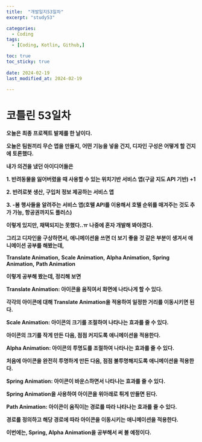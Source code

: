```yaml
---
title:  "개발일지53일차" 
excerpt: "study53"

categories:
  - Coding
tags:
  - [Coding, Kotlin, Github,]

toc: true
toc_sticky: true
 
date: 2024-02-19
last_modified_at: 2024-02-19

---
```

# 코틀린 53일차

**오늘은 최종 프로젝트 발제를 한 날이다.**

**오늘은 팀원끼리 무슨 앱을 만들지, 어떤 기능을 넣을 건지, 디자인 구성은 어떻게 할 건지에 토론했다.**

**내가 의견을 냈던 아이디어들은**

**1. 반려동물을 잃어버렸을 때 사용할 수 있는 위치기반 서비스 앱(구글 지도 API 기반) +1**

**2. 반려로봇 생산, 구입처 정보 제공하는 서비스 앱**

**3. -봄 행사들을 알려주는 서비스 앱(호텔 API를 이용해서 호텔 순위를 매겨주는 것도 추가 가능, 항공권까지도 플러스)**

**이렇게 있지만, 채택되지는 못했다..ㅠ 나중에 혼자 개발해 봐야겠다.**

**그리고 디자인을 구상하면서, 애니메이션을 쓰면 더 보기 좋을 것 같은 부분이 생겨서 애니메이션 공부를 해봤는데,**

**Translate Animation,**
**Scale Animation,**
**Alpha Animation,**
**Spring Animation,**
**Path Animation**

**이렇게 공부해 봤는데, 정리해 보면**

**Translate Animation: 아이콘을 움직여서 화면에 나타나게 할 수 있다.**

**각각의 아이콘에 대해 Translate Animation을 적용하여 일정한 거리를 이동시키면 된다.**

**Scale Animation: 아이콘의 크기를 조절하여 나타나는 효과를 줄 수 있다.**

**아이콘의 크기를 작게 만든 다음, 점점 커지도록 애니메이션을 적용한다.**

**Alpha Animation: 아이콘의 투명도를 조절하여 나타나는 효과를 줄 수 있다.**

**처음에 아이콘을 완전히 투명하게 만든 다음, 점점 불투명해지도록 애니메이션을 적용한다.**

**Spring Animation: 아이콘이 바운스하면서 나타나는 효과를 줄 수 있다.**

**Spring Animation을 사용하여 아이콘을 위아래로 튀게 만들면 된다.**

**Path Animation: 아이콘이 움직이는 경로를 따라 나타나는 효과를 줄 수 있다.**

**경로를 정의하고 해당 경로에 따라 아이콘을 이동시키는 애니메이션을 적용한다.**

**이번에는, Spring, Alpha Animation을 공부해서 써 볼 예정이다.**
